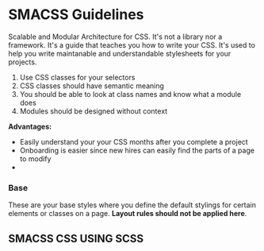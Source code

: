 # SMACSS Guidelines
Scalable and Modular Architecture for CSS. It's not a library nor a framework. It's a guide that teaches you how to write your CSS. It's used to help you write maintanable and understandable stylesheets for your projects.

1. Use CSS classes for your selectors
2. CSS classes should have semantic meaning
3. You should be able to look at class names and know what a module does
4. Modules should be designed without context

**Advantages:**
* Easily understand your your CSS months after you complete a project
* Onboarding is easier since new hires can easily find the parts of a page to modify
* 

### Base
These are your base styles where you define the default stylings for certain elements or classes on a page. **Layout rules should not be applied here**.

## SMACSS CSS USING SCSS